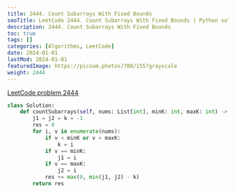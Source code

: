 ```yaml
---
title: 2444. Count Subarrays With Fixed Bounds
seoTitle: LeetCode 2444. Count Subarrays With Fixed Bounds | Python solution and explanation
description: 2444. Count Subarrays With Fixed Bounds
toc: true
tags: []
categories: [Algorithms, LeetCode]
date: 2024-01-01
lastMod: 2024-01-01
featuredImage: https://picsum.photos/700/155?grayscale
weight: 2444
---
```


[LeetCode problem 2444](https://leetcode.com/problems/count-subarrays-with-fixed-bounds/)

```python
class Solution:
    def countSubarrays(self, nums: List[int], minK: int, maxK: int) -> int:
        j1 = j2 = k = -1
        res = 0
        for i, v in enumerate(nums):
            if v < minK or v > maxK:
                k = i
            if v == minK:
                j1 = i
            if v == maxK:
                j2 = i
            res += max(0, min(j1, j2) - k)
        return res
```
